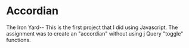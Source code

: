 Accordian
=========
The Iron Yard-- This is the first project that I did using Javascript. The assignment was to create an "accordian" without using j Query "toggle" functions.

